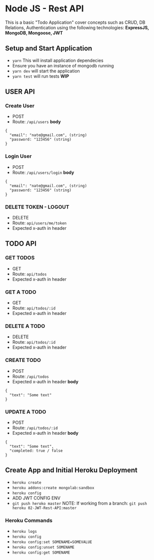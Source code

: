# Node JS - Rest API

This is a basic "Todo Application" cover concepts such as CRUD, DB Relations, Authentication using the following technologies: **ExpressJS, MongoDB, Mongoose, JWT**

## Setup and Start Application
- `yarn` This will install application dependecies
- Ensure you have an instance of mongodb running
- `yarn dev` will start the application
- `yarn test` will run tests **WIP**

## USER API

### Create User
- POST
- Route: `/api/users`
**body**
```
{
  "email": "nate@gmail.com", (string)
  "password: "123456" (string)
}
```

### Login User
- POST
- Route: `/api/users/login`
**body**
```
{
  "email": "nate@gmail.com", (string)
  "password: "123456" (string)
}
```
### DELETE TOKEN - LOGOUT
- DELETE
- Route: `api/users/me/token`
- Expected x-auth in header

## TODO API

### GET TODOS
- GET
- Route: `api/todos`
- Expected x-auth in header

### GET A TODO
- GET
- Route: `api/todos/:id`
- Expected x-auth in header

### DELETE A TODO
- DELETE
- Route: `api/todos/:id`
- Expected x-auth in header

### CREATE TODO
- POST
- Route: `/api/todos`
- Expected x-auth in header
**body**
```
{
  "text": "Some text"
}
```
### UPDATE A TODO
- POST
- Route: `/api/todos/:id`
- Expected x-auth in header
**body**
```
{
  "text": "Some text",
  "completed: true / false
}
```

## Create App and Initial Heroku Deployment
- `heroku create`
- `heroku addons:create mongolab:sandbox`
- `heroku config`
- ADD JWT CONFIG ENV
- `git push heroko master` NOTE: If working from a branch: `git push heroku 02-JWT-Rest-API:master`

### Heroku Commands
- `heroku logs`
- `heroku config`
- `heroku config:set SOMENAME=SOMEVALUE`
- `heroku config:unset SOMENAME`
- `heroku config:get SOMENAME`

